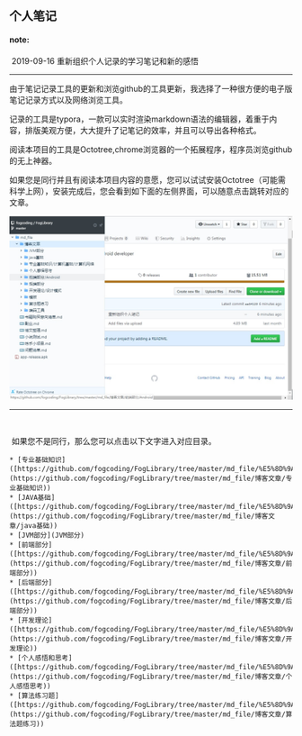 ## 个人笔记

#### note: 

​		2019-09-16 重新组织个人记录的学习笔记和新的感悟



---

​		由于笔记记录工具的更新和浏览github的工具更新，我选择了一种很方便的电子版笔记记录方式以及网络浏览工具。

​	记录的工具是typora，一款可以实时渲染markdown语法的编辑器，着重于内容，排版美观方便，大大提升了记笔记的效率，并且可以导出各种格式。

​	阅读本项目的工具是Octotree,chrome浏览器的一个拓展程序，程序员浏览github的无上神器。



​	如果您是同行并且有阅读本项目内容的意愿，您可以试试安装Octotree（可能需科学上网），安装完成后，您会看到如下面的左侧界面，可以随意点击跳转对应的文章。

![](https://github.com/fogcoding/FogLibrary/blob/master/res/images/Octotree%E7%A4%BA%E4%BE%8B.jpg?raw=true)



---

​	

​	如果您不是同行，那么您可以点击以下文字进入对应目录。



	* [专业基础知识]([https://github.com/fogcoding/FogLibrary/tree/master/md_file/%E5%8D%9A%E5%AE%A2%E6%96%87%E7%AB%A0/java%E5%9F%BA%E7%A1%80](https://github.com/fogcoding/FogLibrary/tree/master/md_file/博客文章/专业基础知识))
	* [JAVA基础]([https://github.com/fogcoding/FogLibrary/tree/master/md_file/%E5%8D%9A%E5%AE%A2%E6%96%87%E7%AB%A0/java%E5%9F%BA%E7%A1%80](https://github.com/fogcoding/FogLibrary/tree/master/md_file/博客文章/java基础))
	* [JVM部分](JVM部分)
	* [前端部分]([https://github.com/fogcoding/FogLibrary/tree/master/md_file/%E5%8D%9A%E5%AE%A2%E6%96%87%E7%AB%A0/java%E5%9F%BA%E7%A1%80](https://github.com/fogcoding/FogLibrary/tree/master/md_file/博客文章/前端部分))
	* [后端部分]([https://github.com/fogcoding/FogLibrary/tree/master/md_file/%E5%8D%9A%E5%AE%A2%E6%96%87%E7%AB%A0/java%E5%9F%BA%E7%A1%80](https://github.com/fogcoding/FogLibrary/tree/master/md_file/博客文章/后端部分))
	* [开发理论]([https://github.com/fogcoding/FogLibrary/tree/master/md_file/%E5%8D%9A%E5%AE%A2%E6%96%87%E7%AB%A0/java%E5%9F%BA%E7%A1%80](https://github.com/fogcoding/FogLibrary/tree/master/md_file/博客文章/开发理论))
	* [个人感悟和思考]([https://github.com/fogcoding/FogLibrary/tree/master/md_file/%E5%8D%9A%E5%AE%A2%E6%96%87%E7%AB%A0/java%E5%9F%BA%E7%A1%80](https://github.com/fogcoding/FogLibrary/tree/master/md_file/博客文章/个人感悟思考))
	* [算法练习题]([https://github.com/fogcoding/FogLibrary/tree/master/md_file/%E5%8D%9A%E5%AE%A2%E6%96%87%E7%AB%A0/java%E5%9F%BA%E7%A1%80](https://github.com/fogcoding/FogLibrary/tree/master/md_file/博客文章/算法题练习))









